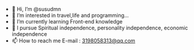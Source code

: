 - 👋 Hi, I’m @susudmn
- 👀 I’m interested in travel,life and programming...
- 🌱 I’m currently learning Front-end knowledge
- 💞️ I pursue Spiritual independence, personality independence, economic independence
- 📫 How to reach me E-mail : 3198058313@qq.com

<!---
susudmn/susudmn is a ✨ special ✨ repository because its `README.md` (this file) appears on your GitHub profile.
You can click the Preview link to take a look at your changes.
--->
